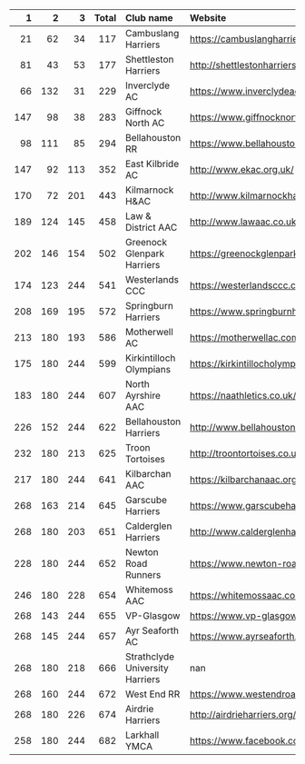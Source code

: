 |   1 |   2 |   3 |   Total | Club name                       | Website                                    |
|----:|----:|----:|--------:|:--------------------------------|:-------------------------------------------|
|  21 |  62 |  34 |     117 | Cambuslang Harriers             | https://cambuslangharriers.org/            |
|  81 |  43 |  53 |     177 | Shettleston Harriers            | http://shettlestonharriers.org.uk/         |
|  66 | 132 |  31 |     229 | Inverclyde AC                   | https://www.inverclydeac.org/              |
| 147 |  98 |  38 |     283 | Giffnock North AC               | https://www.giffnocknorth.co.uk/           |
|  98 | 111 |  85 |     294 | Bellahouston RR                 | https://www.bellahoustonroadrunners.co.uk/ |
| 147 |  92 | 113 |     352 | East Kilbride AC                | http://www.ekac.org.uk/                    |
| 170 |  72 | 201 |     443 | Kilmarnock H&AC                 | http://www.kilmarnockharriers.com/         |
| 189 | 124 | 145 |     458 | Law & District AAC              | http://www.lawaac.co.uk/                   |
| 202 | 146 | 154 |     502 | Greenock Glenpark Harriers      | https://greenockglenparkharriers.com/      |
| 174 | 123 | 244 |     541 | Westerlands CCC                 | https://westerlandsccc.co.uk/              |
| 208 | 169 | 195 |     572 | Springburn Harriers             | https://www.springburnharriers.co.uk/      |
| 213 | 180 | 193 |     586 | Motherwell AC                   | https://motherwellac.com/                  |
| 175 | 180 | 244 |     599 | Kirkintilloch Olympians         | https://kirkintillocholympians.co.uk/      |
| 183 | 180 | 244 |     607 | North Ayrshire AAC              | https://naathletics.co.uk/                 |
| 226 | 152 | 244 |     622 | Bellahouston Harriers           | http://www.bellahoustonharriers.co.uk/     |
| 232 | 180 | 213 |     625 | Troon Tortoises                 | http://troontortoises.co.uk                |
| 217 | 180 | 244 |     641 | Kilbarchan AAC                  | https://kilbarchanaac.org.uk/              |
| 268 | 163 | 214 |     645 | Garscube Harriers               | https://www.garscubeharriers.org.uk/       |
| 268 | 180 | 203 |     651 | Calderglen Harriers             | http://www.calderglenharriers.org.uk/      |
| 228 | 180 | 244 |     652 | Newton Road Runners             | https://www.newton-roadrunners.com/        |
| 246 | 180 | 228 |     654 | Whitemoss AAC                   | https://whitemossaac.co.uk/                |
| 268 | 143 | 244 |     655 | VP-Glasgow                      | https://www.vp-glasgow.com                 |
| 268 | 145 | 244 |     657 | Ayr Seaforth AC                 | https://www.ayrseaforth.co.uk/             |
| 268 | 180 | 218 |     666 | Strathclyde University Harriers | nan                                        |
| 268 | 160 | 244 |     672 | West End RR                     | https://www.westendroadrunners.co.uk/      |
| 268 | 180 | 226 |     674 | Airdrie Harriers                | http://airdrieharriers.org/                |
| 258 | 180 | 244 |     682 | Larkhall YMCA                   | https://www.facebook.com/larkhallharriers/ |